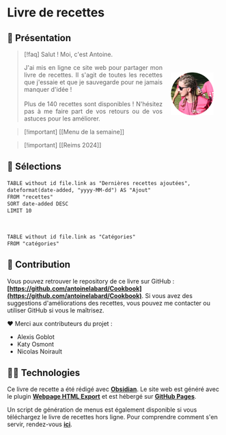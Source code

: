 # Livre de recettes

## 👋 Présentation

> [!faq] Salut ! Moi, c'est Antoine.
>  <div><img src="photo.webp" alt="profile picture" width="100" height="100" style="margin: 20px; float: right; shape: circle();"><p style="text-align:justify;">J'ai mis en ligne ce site web pour partager mon livre de recettes. Il s'agit de toutes les recettes que j'essaie et que je sauvegarde pour ne jamais manquer d'idée !<br><br>Plus de 140 recettes sont disponibles ! N'hésitez pas à me faire part de vos retours ou de vos astuces pour les améliorer.</p></div>

> [!important] [[Menu de la semaine]]

> [!important] [[Reims 2024]]

## 🌮 Sélections

```dataview
TABLE without id file.link as "Dernières recettes ajoutées", dateformat(date-added, "yyyy-MM-dd") AS "Ajout"
FROM "recettes" 
SORT date-added DESC
LIMIT 10
```

<br>

```dataview
TABLE without id file.link as "Catégories"
FROM "catégories"
```

## 🤝 Contribution

Vous pouvez retrouver le repository de ce livre sur GitHub : **[https://github.com/antoinelabard/Cookbook](https://github.com/antoinelabard/Cookbook)**. Si vous avez des suggestions d'améliorations des recettes, vous pouvez me contacter ou utiliser GitHub si vous le maîtrisez.

❤️ Merci aux contributeurs du projet :

- Alexis Goblot
- Katy Osmont
- Nicolas Noirault

## 🧑‍💻 Technologies

Ce livre de recette a été rédigé avec **[Obsidian](http://obsidian.md)**. Le site web est généré avec le plugin **[Webpage HTML Export](https://github.com/KosmosisDire/obsidian-webpage-export)** et est hébergé sur **[GitHub Pages](https://pages.github.com/)**.

Un script de génération de menus est également disponible si vous téléchargez le livre de recettes hors ligne. Pour comprendre comment s'en servir, rendez-vous **[ici](https://github.com/antoinelabard/Cookbook/blob/main/cookbook.py)**.
